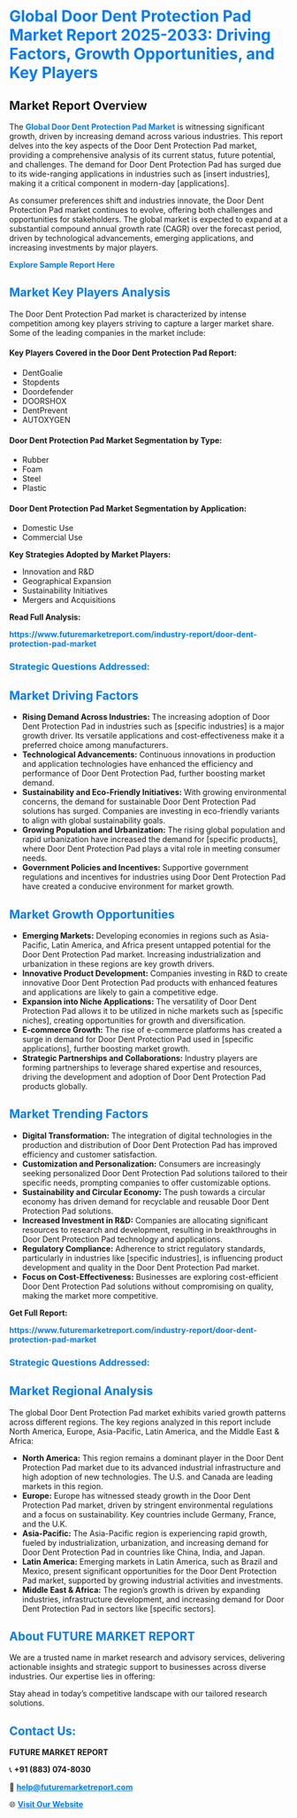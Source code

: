 <h1 style="color: #007BFF;">Global Door Dent Protection Pad Market Report 2025-2033: Driving Factors, Growth Opportunities, and Key Players</h1>

<section id="overview">
<h2>Market Report Overview</h2>
<p>The <a href="https://www.futuremarketreport.com/industry-report/door-dent-protection-pad-market" style="color: #007BFF; text-decoration: none;"><strong>Global Door Dent Protection Pad Market</strong></a> is witnessing significant growth, driven by increasing demand across various industries. This report delves into the key aspects of the Door Dent Protection Pad market, providing a comprehensive analysis of its current status, future potential, and challenges. The demand for Door Dent Protection Pad has surged due to its wide-ranging applications in industries such as [insert industries], making it a critical component in modern-day [applications].</p>
<p>As consumer preferences shift and industries innovate, the Door Dent Protection Pad market continues to evolve, offering both challenges and opportunities for stakeholders. The global market is expected to expand at a substantial compound annual growth rate (CAGR) over the forecast period, driven by technological advancements, emerging applications, and increasing investments by major players.</p>
</section>

<section id="overview">
<p><a href="https://www.futuremarketreport.com/request-sample/reportId=57239" style="color: #007BFF; text-decoration: none;"><strong>Explore Sample Report Here</strong></a></p>
</section>

<section id="key-players">
<h2 style="color: #007BFF;">Market Key Players Analysis</h2>
<p>The Door Dent Protection Pad market is characterized by intense competition among key players striving to capture a larger market share. Some of the leading companies in the market include:</p>
<h4>Key Players Covered in the Door Dent Protection Pad Report:</h4>
<ul><li>DentGoalie</li><li>Stopdents</li><li>Doordefender</li><li>DOORSHOX</li><li>DentPrevent</li><li>AUTOXYGEN</li></ul>
<h4>Door Dent Protection Pad Market Segmentation by Type:</h4>
<ul><li>Rubber</li><li>Foam</li><li>Steel</li><li>Plastic</li></ul>

<h4>Door Dent Protection Pad Market Segmentation by Application:</h4>
<ul><li>Domestic Use</li><li>Commercial Use</li></ul>
<p><strong>Key Strategies Adopted by Market Players:</strong></p>
<ul>
<li>Innovation and R&D</li>
<li>Geographical Expansion</li>
<li>Sustainability Initiatives</li>
<li>Mergers and Acquisitions</li>
</ul>
</section>

<section>
<p><strong>Read Full Analysis: </strong></p><a href="https://www.futuremarketreport.com/industry-report/door-dent-protection-pad-market" style="color: #007BFF; text-decoration: none;"><strong>https://www.futuremarketreport.com/industry-report/door-dent-protection-pad-market</strong></a>
<h3 style="color: #007BFF;">Strategic Questions Addressed:</h3>
</section>

<section id="driving-factors">
<h2 style="color: #007BFF;">Market Driving Factors</h2>
<ul>
<li><strong>Rising Demand Across Industries:</strong> The increasing adoption of Door Dent Protection Pad in industries such as [specific industries] is a major growth driver. Its versatile applications and cost-effectiveness make it a preferred choice among manufacturers.</li>
<li><strong>Technological Advancements:</strong> Continuous innovations in production and application technologies have enhanced the efficiency and performance of Door Dent Protection Pad, further boosting market demand.</li>
<li><strong>Sustainability and Eco-Friendly Initiatives:</strong> With growing environmental concerns, the demand for sustainable Door Dent Protection Pad solutions has surged. Companies are investing in eco-friendly variants to align with global sustainability goals.</li>
<li><strong>Growing Population and Urbanization:</strong> The rising global population and rapid urbanization have increased the demand for [specific products], where Door Dent Protection Pad plays a vital role in meeting consumer needs.</li>
<li><strong>Government Policies and Incentives:</strong> Supportive government regulations and incentives for industries using Door Dent Protection Pad have created a conducive environment for market growth.</li>
</ul>
</section>

<section id="growth-opportunities">
<h2 style="color: #007BFF;">Market Growth Opportunities</h2>
<ul>
<li><strong>Emerging Markets:</strong> Developing economies in regions such as Asia-Pacific, Latin America, and Africa present untapped potential for the Door Dent Protection Pad market. Increasing industrialization and urbanization in these regions are key growth drivers.</li>
<li><strong>Innovative Product Development:</strong> Companies investing in R&D to create innovative Door Dent Protection Pad products with enhanced features and applications are likely to gain a competitive edge.</li>
<li><strong>Expansion into Niche Applications:</strong> The versatility of Door Dent Protection Pad allows it to be utilized in niche markets such as [specific niches], creating opportunities for growth and diversification.</li>
<li><strong>E-commerce Growth:</strong> The rise of e-commerce platforms has created a surge in demand for Door Dent Protection Pad used in [specific applications], further boosting market growth.</li>
<li><strong>Strategic Partnerships and Collaborations:</strong> Industry players are forming partnerships to leverage shared expertise and resources, driving the development and adoption of Door Dent Protection Pad products globally.</li>
</ul>
</section>

<section id="trending-factors">
<h2 style="color: #007BFF;">Market Trending Factors</h2>
<ul>
<li><strong>Digital Transformation:</strong> The integration of digital technologies in the production and distribution of Door Dent Protection Pad has improved efficiency and customer satisfaction.</li>
<li><strong>Customization and Personalization:</strong> Consumers are increasingly seeking personalized Door Dent Protection Pad solutions tailored to their specific needs, prompting companies to offer customizable options.</li>
<li><strong>Sustainability and Circular Economy:</strong> The push towards a circular economy has driven demand for recyclable and reusable Door Dent Protection Pad solutions.</li>
<li><strong>Increased Investment in R&D:</strong> Companies are allocating significant resources to research and development, resulting in breakthroughs in Door Dent Protection Pad technology and applications.</li>
<li><strong>Regulatory Compliance:</strong> Adherence to strict regulatory standards, particularly in industries like [specific industries], is influencing product development and quality in the Door Dent Protection Pad market.</li>
<li><strong>Focus on Cost-Effectiveness:</strong> Businesses are exploring cost-efficient Door Dent Protection Pad solutions without compromising on quality, making the market more competitive.</li>
</ul>
</section>

<section>
<p><strong>Get Full Report: </strong></p><a href="https://www.futuremarketreport.com/industry-report/door-dent-protection-pad-market" style="color: #007BFF; text-decoration: none;"><strong>https://www.futuremarketreport.com/industry-report/door-dent-protection-pad-market</strong></a>
<h3 style="color: #007BFF;">Strategic Questions Addressed:</h3>
</section>


<section id="regional-analysis">
<h2 style="color: #007BFF;">Market Regional Analysis</h2>
<p>The global Door Dent Protection Pad market exhibits varied growth patterns across different regions. The key regions analyzed in this report include North America, Europe, Asia-Pacific, Latin America, and the Middle East & Africa:</p>
<ul>
<li><strong>North America:</strong> This region remains a dominant player in the Door Dent Protection Pad market due to its advanced industrial infrastructure and high adoption of new technologies. The U.S. and Canada are leading markets in this region.</li>
<li><strong>Europe:</strong> Europe has witnessed steady growth in the Door Dent Protection Pad market, driven by stringent environmental regulations and a focus on sustainability. Key countries include Germany, France, and the U.K.</li>
<li><strong>Asia-Pacific:</strong> The Asia-Pacific region is experiencing rapid growth, fueled by industrialization, urbanization, and increasing demand for Door Dent Protection Pad in countries like China, India, and Japan.</li>
<li><strong>Latin America:</strong> Emerging markets in Latin America, such as Brazil and Mexico, present significant opportunities for the Door Dent Protection Pad market, supported by growing industrial activities and investments.</li>
<li><strong>Middle East & Africa:</strong> The region’s growth is driven by expanding industries, infrastructure development, and increasing demand for Door Dent Protection Pad in sectors like [specific sectors].</li>
</ul>
</section>

<footer>
<h2 style="color: #007BFF;">About FUTURE MARKET REPORT</h2>
<p>We are a trusted name in market research and advisory services, delivering actionable insights and strategic support to businesses across diverse industries. Our expertise lies in offering:</p>

<p>Stay ahead in today’s competitive landscape with our tailored research solutions.</p>

<h2 style="color: #007BFF;">Contact Us:</h2>
<p><strong>FUTURE MARKET REPORT</strong></p>
<p>📞 <strong>+91 (883) 074-8030</strong></p>
<p>📧 <strong><a href="mailto:help@futuremarketreport.com" style="color: #007BFF;">help@futuremarketreport.com</a></strong></p>
<p>🌐 <strong><a href="https://www.futuremarketreport.com/" style="color: #007BFF;">Visit Our Website</a></strong></p>
</footer>